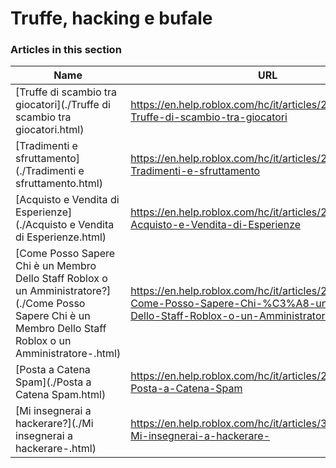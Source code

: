 # Truffe, hacking e bufale  
### Articles in this section
Name|URL
-|-
[Truffe di scambio tra giocatori](./Truffe di scambio tra giocatori.html) |https://en.help.roblox.com/hc/it/articles/203312390-Truffe-di-scambio-tra-giocatori
[Tradimenti e sfruttamento](./Tradimenti e sfruttamento.html) |https://en.help.roblox.com/hc/it/articles/203312450-Tradimenti-e-sfruttamento
[Acquisto e Vendita di Esperienze](./Acquisto e Vendita di Esperienze.html) |https://en.help.roblox.com/hc/it/articles/203313980-Acquisto-e-Vendita-di-Esperienze
[Come Posso Sapere Chi è un Membro Dello Staff Roblox o un Amministratore?](./Come Posso Sapere Chi è un Membro Dello Staff Roblox o un Amministratore-.html) |https://en.help.roblox.com/hc/it/articles/203313360-Come-Posso-Sapere-Chi-%C3%A8-un-Membro-Dello-Staff-Roblox-o-un-Amministratore-
[Posta a Catena Spam](./Posta a Catena Spam.html) |https://en.help.roblox.com/hc/it/articles/203312510-Posta-a-Catena-Spam
[Mi insegnerai a hackerare?](./Mi insegnerai a hackerare-.html) |https://en.help.roblox.com/hc/it/articles/360000242306-Mi-insegnerai-a-hackerare-
